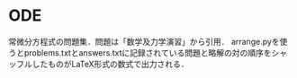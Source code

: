 # ODE

常微分方程式の問題集．問題は「数学及力学演習」から引用．
arrange.pyを使うとproblems.txtとanswers.txtに記録されている問題と略解の対の順序をシャッフルしたものがLaTeX形式の数式で出力される．